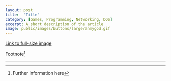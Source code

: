 ```yaml
---
layout: post
title:	"Title"
category: [Games, Programming, Networking, DOS]
excerpt: A short description of the article
image: public/images/buttons/large/ahmygod.gif
---
```

<!-- Image example
![MS-DOS Family Tree](/images/folder/filename.png){:width="700px"}
-->
<!-- Link example -->
[Link to full-size image](public/images/buttons/large/ahmygod.gif)

Footnote[^1]

<!-- Separator -->
---

[^1]: Further information here
